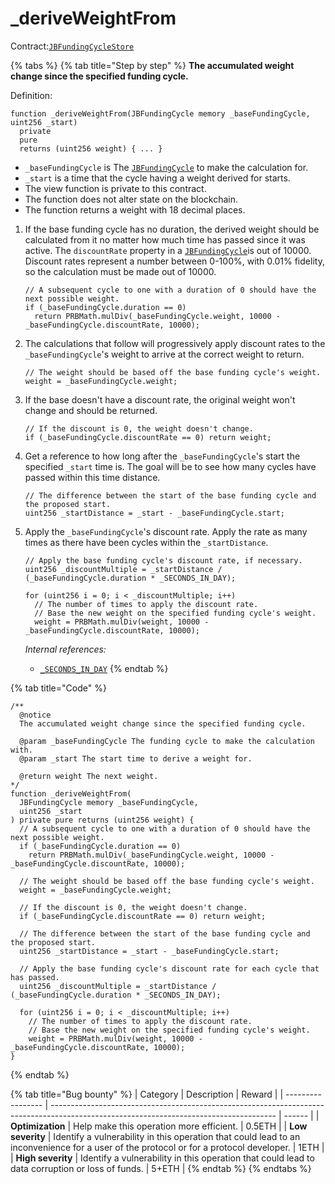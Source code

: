 # \_deriveWeightFrom

Contract:[`JBFundingCycleStore`](../)​

{% tabs %}
{% tab title="Step by step" %}
**The accumulated weight change since the specified funding cycle.**

Definition:

```solidity
function _deriveWeightFrom(JBFundingCycle memory _baseFundingCycle, uint256 _start) 
  private 
  pure 
  returns (uint256 weight) { ... }
```

* `_baseFundingCycle` is The [`JBFundingCycle`](../../../data-structures/jbfundingcycle.md) to make the calculation for.
* `_start` is a time that the cycle having a weight derived for starts.
* The view function is private to this contract.
* The function does not alter state on the blockchain.
* The function returns a weight with 18 decimal places.



1.  If the base funding cycle has no duration, the derived weight should be calculated from it no matter how much time has passed since it was active. The `discountRate` property in a [`JBFundingCycle`](../../../data-structures/jbfundingcycle.md)is out of 10000. Discount rates represent a number between 0-100%, with 0.01% fidelity, so the calculation must be made out of 10000.

    ```solidity
    // A subsequent cycle to one with a duration of 0 should have the next possible weight.
    if (_baseFundingCycle.duration == 0)
      return PRBMath.mulDiv(_baseFundingCycle.weight, 10000 - _baseFundingCycle.discountRate, 10000);
    ```


2.  The calculations that follow will progressively apply discount rates to the `_baseFundingCycle`'s weight to arrive at the correct weight to return.

    ```solidity
    // The weight should be based off the base funding cycle's weight.
    weight = _baseFundingCycle.weight;
    ```


3.  If the base doesn't have a discount rate, the original weight won't change and should be returned.

    ```solidity
    // If the discount is 0, the weight doesn't change.
    if (_baseFundingCycle.discountRate == 0) return weight;
    ```


4.  Get a reference to how long after the `_baseFundingCycle`'s start the specified `_start` time is. The goal will be to see how many cycles have passed within this time distance. 

    ```solidity
    // The difference between the start of the base funding cycle and the proposed start.
    uint256 _startDistance = _start - _baseFundingCycle.start;
    ```


5.  Apply the `_baseFundingCycle`'s discount rate. Apply the rate as many times as there have been cycles within the `_startDistance`.

    ```solidity
    // Apply the base funding cycle's discount rate, if necessary.
    uint256 _discountMultiple = _startDistance / (_baseFundingCycle.duration * _SECONDS_IN_DAY);

    for (uint256 i = 0; i < _discountMultiple; i++)
      // The number of times to apply the discount rate.
      // Base the new weight on the specified funding cycle's weight.
      weight = PRBMath.mulDiv(weight, 10000 - _baseFundingCycle.discountRate, 10000);
    ```

    _Internal references:_

    * [`_SECONDS_IN_DAY`](../properties/\_seconds_in_day.md)
{% endtab %}

{% tab title="Code" %}
```solidity
/** 
  @notice 
  The accumulated weight change since the specified funding cycle.

  @param _baseFundingCycle The funding cycle to make the calculation with.
  @param _start The start time to derive a weight for.

  @return weight The next weight.
*/
function _deriveWeightFrom(
  JBFundingCycle memory _baseFundingCycle,
  uint256 _start
) private pure returns (uint256 weight) {
  // A subsequent cycle to one with a duration of 0 should have the next possible weight.
  if (_baseFundingCycle.duration == 0)
    return PRBMath.mulDiv(_baseFundingCycle.weight, 10000 - _baseFundingCycle.discountRate, 10000);

  // The weight should be based off the base funding cycle's weight.
  weight = _baseFundingCycle.weight;
  
  // If the discount is 0, the weight doesn't change.
  if (_baseFundingCycle.discountRate == 0) return weight;

  // The difference between the start of the base funding cycle and the proposed start.
  uint256 _startDistance = _start - _baseFundingCycle.start;
  
  // Apply the base funding cycle's discount rate for each cycle that has passed.
  uint256 _discountMultiple = _startDistance / (_baseFundingCycle.duration * _SECONDS_IN_DAY);

  for (uint256 i = 0; i < _discountMultiple; i++)
    // The number of times to apply the discount rate.
    // Base the new weight on the specified funding cycle's weight.
    weight = PRBMath.mulDiv(weight, 10000 - _baseFundingCycle.discountRate, 10000);
}
```
{% endtab %}

{% tab title="Bug bounty" %}
| Category          | Description                                                                                                                            | Reward |
| ----------------- | -------------------------------------------------------------------------------------------------------------------------------------- | ------ |
| **Optimization**  | Help make this operation more efficient.                                                                                               | 0.5ETH |
| **Low severity**  | Identify a vulnerability in this operation that could lead to an inconvenience for a user of the protocol or for a protocol developer. | 1ETH   |
| **High severity** | Identify a vulnerability in this operation that could lead to data corruption or loss of funds.                                        | 5+ETH  |
{% endtab %}
{% endtabs %}

